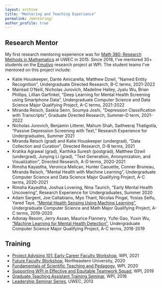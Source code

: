 ```yaml
---
layout: archive
title: "Mentoring and Teaching Experience"
permalink: /mentoring/
author_profile: true
---
```


## Research Mentor
My first research mentoring experience was for [Math 380: Research Methods in Mathematics](https://minds.wisconsin.edu/bitstream/handle/1793/75501/Brushaber2Spr16.pdf?sequence=1&isAllowed=y) at UWEC in 2015. Since 2018, I've mentored 30+ students on the [Emutivo](https://emutivo.wpi.edu/) research project at WPI. The student teams I've mentored on this project include:
* Katie Houskeeper, Dante Amicarella, Matthew Dzwil, "Named Entity Recognition", Undergraduate Directed Research, B-C terms, 2021-2022
* Mairéad O’Neill, Nicholas Jurovich, Madeline Halley, Jyalu Wu, Brian Phillips, Lillian Garfinkel, “Deep Learning for Mental Health Screening using Smartphone Data”, Undergraduate Computer Science and Data Science Major Qualifying Project, A-C terms, 2021-2022
* Miranda Reisch, Saskia Senn, Soumya Joshi, "Depression Classification with Transcripts", Graduate Directed Research, Summer-D term, 2021-2022
* Nicholas Jurovich, Benjamin Litterer, Mahum Shah, Saitheeraj Thatigotla, “Passive Depression Screening with Text,” Research Experience for Undergraduates, Summer 2021
* Miranda Reisch (grad) and Katie Houskeeper (undergrad), "Data Collection and Curation", Directed Research, D-B terms, 2021
* Kratika Agrawal (grad), Karthika Suresh (postgrad), Matthew Dzwil (undergrad), Junying Li (grad), "Text Generation, Anonymization, and Visualization", Directed Research, A-D terms, 2020-2021
* Rimsha Kayastha, Veronica Melican, Hunter Caouette, Conner Bruneau, Miranda Reisch, “Mental Health with Machine Learning”, Undergraduate Computer Science and Data Science Major Qualifying Project, A-C terms, 2020-2021
* Rimsha Kayastha, Joshua Lovering, Nina Taurich, “Early Mental Health Uncovering”, Research Experience for Undergraduates, Summer 2020
* Adam Sargent, Joe Caltabiano, Myo Thant, Nicolas Pingal, Yosias Seifu, Yared Taye, [“Mental Health Sensing Using Machine Learning”](https://digital.wpi.edu/concern/student_works/x059c994q?locale=en), Undergraduate Computer Science and Math Major Qualifying Project, A-C terms, 2019-2020
* Adonay Resom, Jerry Assan, Maurice Flannery, Yufei Gao, Yuxin Wu, [“Machine Learning for Mental Health Detection”](https://digital.wpi.edu/concern/student_works/9306t094r?locale=en), Undergraduate Computer Science Major Qualifying Project, A-C terms, 2018-2019

## Training
* [Project Advising 101: Early Career Faculty Workshop](https://www.wpi.edu/news/announcements/project-advising-101-early-career-faculty-workshop), WPI, 2021
* [Future Faculty Workshop](https://faculty.northeastern.edu/advance/faculty-recruitment/future-faculty-workshop/), Northeastern University, 2020
* [Fundamentals of Scientific Teaching and Pedagogy](https://canvas.wpi.edu/courses/8536/assignments/syllabus), WPI, 2020
* [Supporting WPI in Effective and Equitable Teamwork Squad](https://www.wpi.edu/academics/global-school/departments-programs-offices/sweet-center), WPI, 2019
* [Graduate Teaching Assistant Training Seminar](https://www.wpi.edu/academics/faculty/morgan-teaching-learning-center/graduate-resources), WPI, 2016
* [Leadership Seminar Series](https://www.uwec.edu/activities-involvement-leadership/leadership/leadership-seminar-series/), UWEC, 2013

